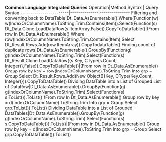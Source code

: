 **Common Language Integrated Queries**
Operation|Method Syntax | Query Syntax
------------------------|--------------|---------------
Filtering and converting back to DataTable|Dt_Data.AsEnumerable().Where(Function(w) w(IndexOrColumnName).ToString.Trim.Contains(Item)).Select(Function(s) Dt_Data.Clone.LoadDataRow(s.ItemArray,False)).CopyToDataTable()|(From row In Dt_Data.AsEnumerable() Where row(IndexOrColumnName).ToString.Trim.Contains(Item) Select Dt_Result.Rows.Add(row.ItemArray)).CopyTodataTable()
Finding count of duplicate rows|Dt_Data.AsEnumerable().GroupBy(Function(g) g(IndexOrColumnName).ToString.Trim).Select(Function(s) Dt_Result.Clone.LoadDataRow({s.Key, CType(s.Count, Integer)},False)).CopyToDataTable()|(From row in Dt_Data.AsEnumerable() Group row by key = row(IndexOrColumnName).ToString.Trim Into grp = Group Select Dt_Result.Rows.Add(New Object(){Key, CType(Key.Count, Integer)})).CopyToDataTable()
Dividing DataTable into a List of Grouped List of DataRow|Dt_Data.AsEnumerable().GroupBy(Function(g) g(IndexOrColumnName).ToString.Trim).Select(Function(s) s.ToList()).ToList()|(From row In Dt_Data.AsEnumerable() Group row by key = d(IndexOrColumnName).ToString.Trim Into grp = Group Select grp.ToList()).ToList()
Dividing DataTable into a List of Grouped DataTables|Dt_Data.AsEnumerable().GroupBy(Function(g) g(IndexOrColumnName).ToString.Trim).Select(Function(s) s.CopyToDataTable()).ToList()|(From row in Dt_Data.AsEnumerable() Group row by key = d(IndexOrColumnName).ToString.Trim Into grp = Group Select grp.CopyToDataTable()).ToList()
